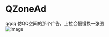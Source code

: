 # QZoneAd
qqqq
仿QQ空间的那个广告，上拉会慢慢换一张图<br>
![Image](https://raw.githubusercontent.com/keaideluren/QZoneAD/master/screenShot/screen_shot.gif)